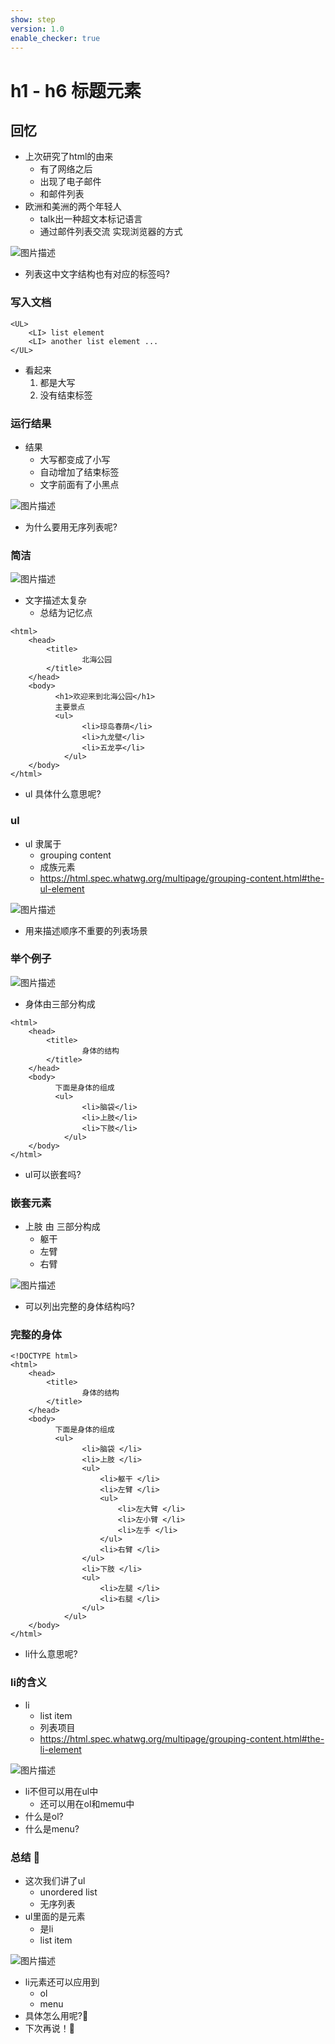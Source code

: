 ```yaml
---
show: step
version: 1.0
enable_checker: true
---
```


# h1 - h6 标题元素

## 回忆

- 上次研究了html的由来
	- 有了网络之后
	- 出现了电子邮件
	- 和邮件列表
- 欧洲和美洲的两个年轻人
	- talk出一种超文本标记语言
	- 通过邮件列表交流 实现浏览器的方式

![图片描述](https://doc.shiyanlou.com/courses/uid1190679-20240702-1719928244613)

- 列表这中文字结构也有对应的标签吗?

### 写入文档

```
<UL>
	<LI> list element
	<LI> another list element ...
</UL>
```

- 看起来
	1. 都是大写
	2. 没有结束标签

### 运行结果

- 结果
	- 大写都变成了小写
	- 自动增加了结束标签
	- 文字前面有了小黑点

![图片描述](https://doc.shiyanlou.com/courses/uid1190679-20240703-1719971339605)

- 为什么要用无序列表呢?

### 简洁

![图片描述](https://doc.shiyanlou.com/courses/uid1190679-20240703-1719972023176)

- 文字描述太复杂
	- 总结为记忆点

```
<html>
	<head>
		<title>
				北海公园
		</title>
	</head>
	<body>
		  <h1>欢迎来到北海公园</h1>
		  主要景点
		  <ul>
		  		<li>琼岛春荫</li>
		  		<li>九龙壁</li>
		  		<li>五龙亭</li>
			</ul>
	</body>
</html>
```

- ul 具体什么意思呢?

### ul

- ul 隶属于 
	- grouping content
	- 成族元素
	- https://html.spec.whatwg.org/multipage/grouping-content.html#the-ul-element

![图片描述](https://doc.shiyanlou.com/courses/uid1190679-20240703-1719972141405)

- 用来描述顺序不重要的列表场景

### 举个例子

![图片描述](https://doc.shiyanlou.com/courses/uid1190679-20240703-1719972213798)

- 身体由三部分构成

```
<html>
	<head>
		<title>
				身体的结构
		</title>
	</head>
	<body>
		  下面是身体的组成
		  <ul>
		  		<li>脑袋</li>
		  		<li>上肢</li>
		  		<li>下肢</li>
			</ul>
	</body>
</html>

```
- ul可以嵌套吗?

### 嵌套元素

- 上肢 由 三部分构成
	- 躯干
	- 左臂
	- 右臂

![图片描述](https://doc.shiyanlou.com/courses/uid1190679-20240703-1719972296803)

- 可以列出完整的身体结构吗?

### 完整的身体

```
<!DOCTYPE html>
<html>
	<head>
		<title>
				身体的结构
		</title>
	</head>
	<body>
		  下面是身体的组成
		  <ul>
		  		<li>脑袋 </li>
		  		<li>上肢 </li>
		  		<ul> 
		  			<li>躯干 </li>
		  			<li>左臂 </li>
		  			<ul>
		  				<li>左大臂 </li>
		  				<li>左小臂 </li>
		  				<li>左手 </li>
		  			</ul>
		  			<li>右臂 </li>
		  		</ul>
		  		<li>下肢 </li>
		  		<ul>
		  			<li>左腿 </li>
		  			<li>右腿 </li>
		  		</ul>
			</ul>
	</body>
</html>
```

- li什么意思呢?

### li的含义

- li
	- list item
	- 列表项目
	- https://html.spec.whatwg.org/multipage/grouping-content.html#the-li-element

![图片描述](https://doc.shiyanlou.com/courses/uid1190679-20240703-1719972426742)

- li不但可以用在ul中
	- 还可以用在ol和memu中
- 什么是ol?
- 什么是menu?

### 总结 🤔
- 这次我们讲了ul
	- unordered list
	- 无序列表
- ul里面的是元素
	- 是li
	- list item

![图片描述](https://doc.shiyanlou.com/courses/uid1190679-20240703-1719975489447)

- li元素还可以应用到
	- ol
	- menu
- 具体怎么用呢?🤔
- 下次再说！👋
